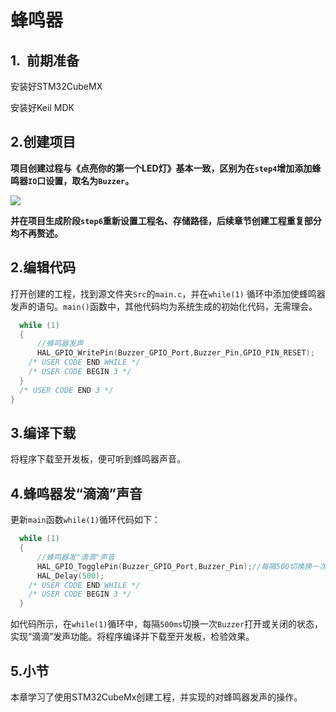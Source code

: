 # 蜂鸣器

## 1.  前期准备

安装好STM32CubeMX

安装好Keil MDK

## 2.创建项目

**项目创建过程与《点亮你的第一个LED灯》基本一致，区别为在`step4`增加添加蜂鸣器`IO`口设置，取名为`Buzzer`。**

![](/Users/hugh/Documents/Projects/NebulaPi32/2.Buzzer/PIC/setbuzzer.jpg)

**并在项目生成阶段`step6`重新设置工程名、存储路径，后续章节创建工程重复部分均不再赘述。**

## 2.编辑代码

打开创建的工程，找到源文件夹`Src`的`main.c`，并在`while(1)` 循环中添加使蜂鸣器发声的语句。`main()`函数中，其他代码均为系统生成的初始化代码，无需理会。

```c
  while (1)
  {
      //蜂鸣器发声
      HAL_GPIO_WritePin(Buzzer_GPIO_Port,Buzzer_Pin,GPIO_PIN_RESET);
    /* USER CODE END WHILE */
    /* USER CODE BEGIN 3 */
  }
  /* USER CODE END 3 */
}
```

## 3.编译下载

将程序下载至开发板，便可听到蜂鸣器声音。

## 4.蜂鸣器发“滴滴”声音

更新`main`函数`while(1)`循环代码如下：

```c
  while (1)
  {
      //蜂鸣器发"滴滴"声音
      HAL_GPIO_TogglePin(Buzzer_GPIO_Port,Buzzer_Pin);//每隔500切换换一次蜂鸣器状态
      HAL_Delay(500);
    /* USER CODE END WHILE */
    /* USER CODE BEGIN 3 */
  }
```

如代码所示，在`while(1)`循环中，每隔`500ms`切换一次`Buzzer`打开或关闭的状态，实现“滴滴”发声功能。将程序编译并下载至开发板，检验效果。

## 5.小节

本章学习了使用STM32CubeMx创建工程，并实现的对蜂鸣器发声的操作。
